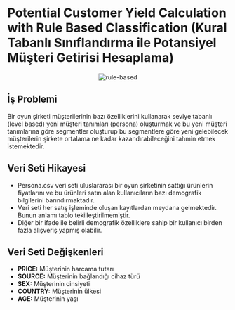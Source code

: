 # Potential Customer Yield Calculation with Rule Based Classification (Kural Tabanlı Sınıflandırma ile Potansiyel Müşteri Getirisi Hesaplama)
<p align="center">
  <img src="https://github.com/celalakcelikk/rule-based-customer-segmentation/blob/main/media/Servant-Leadership.png" alt="rule-based"/>
<p>
  
## İş Problemi
Bir oyun şirketi müşterilerinin bazı özelliklerini kullanarak seviye tabanlı (level based) yeni müşteri tanımları (persona) oluşturmak ve bu yeni müşteri tanımlarına göre segmentler oluşturup bu segmentlere göre yeni gelebilecek müşterilerin şirkete ortalama ne kadar kazandırabileceğini tahmin etmek istemektedir.

## Veri Seti Hikayesi
* Persona.csv veri seti uluslararası bir oyun şirketinin sattığı ürünlerin fiyatlarını ve bu ürünleri satın alan kullanıcıların bazı demografik bilgilerini barındırmaktadır.
* Veri seti her satış işleminde oluşan kayıtlardan meydana gelmektedir. Bunun anlamı tablo tekilleştirilmemiştir.
* Diğer bir ifade ile belirli demografik özelliklere sahip bir kullanıcı birden fazla alışveriş yapmış olabilir.

## Veri Seti Değişkenleri
* **PRICE:** Müşterinin harcama tutarı 
* **SOURCE:** Müşterinin bağlandığı cihaz türü 
* **SEX:** Müşterinin cinsiyeti
* **COUNTRY:** Müşterinin ülkesi 
* **AGE:** Müşterinin yaşı
